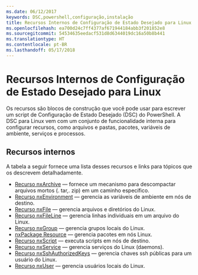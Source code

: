 ```yaml
---
ms.date: 06/12/2017
keywords: DSC,powershell,configuração,instalação
title: Recursos Internos de Configuração de Estado Desejado para Linux
ms.openlocfilehash: ea700d24c7ff4377af671944184abb3f201852e8
ms.sourcegitcommit: 54534635eedacf531d8d6344019dc16a50b8b441
ms.translationtype: HT
ms.contentlocale: pt-BR
ms.lasthandoff: 05/17/2018
---
```

# <a name="built-in-desired-state-configuration-resources-for-linux"></a>Recursos Internos de Configuração de Estado Desejado para Linux

Os recursos são blocos de construção que você pode usar para escrever um script de Configuração de Estado Desejado (DSC) do PowerShell. A DSC para Linux vem com um conjunto de funcionalidade interna para configurar recursos, como arquivos e pastas, pacotes, variáveis de ambiente, serviços e processos.

## <a name="built-in-resources"></a>Recursos internos

A tabela a seguir fornece uma lista desses recursos e links para tópicos que os descrevem detalhadamente.

* [Recurso nxArchive](lnxArchiveResource.md) — fornece um mecanismo para descompactar arquivos mortos (. tar,. zip) em um caminho específico.
* [Recurso nxEnvironment](lnxEnvironmentResource.md) — gerencia as variáveis de ambiente em nós de destino.
* [Recurso nxFile](lnxFileResource.md) — gerencia arquivos e diretórios do Linux.
* [Recurso nxFileLine](lnxFileLineResource.md) — gerencia linhas individuais em um arquivo do Linux.
* [Recurso nxGroup](lnxGroupResource.md) — gerencia grupos locais do Linux.
* [nxPackage Resource](lnxPackageResource.md) — gerencia pacotes em nós Linux.
* [Recurso nxScript](lnxScriptResource.md) — executa scripts em nós de destino.
* [Recurso nxService](lnxServiceResource.md) — gerencia serviços do Linux (daemons).
* [Recurso nxSshAuthorizedKeys](lnxSshAuthorizedKeysResource.md) — gerencia chaves ssh públicas para um usuário do Linux.
* [Recurso nxUser](lnxUserResource.md) — gerencia usuários locais do Linux.